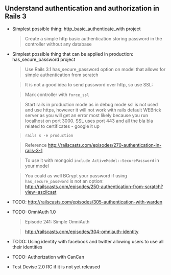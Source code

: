 ## Understand authentication and authorization in Rails 3 

*   Simplest possible thing: http_basic_authenticate_with project
    
    >Create a simple http basic authentication storing password in the controller without any database
    
*   Simplest possible thing that can be applied in production: has_secure_password project

    >Use Rails 3.1 has_secure_password option on model that allows for simple authentication from scratch 
    
    >It is not a good idea to send password over http, so use SSL:
    
    >Mark controller with `force_ssl`
    
    >Start rails in production mode as in debug mode ssl is not used and use https, however it will not work with rails default WEBrick server as you will get an error most likely because you run localhost on port 3000. SSL uses port 443 and all the bla bla related to certificates - google it up
    
    >`rails s -e production`
    
    >Reference http://railscasts.com/episodes/270-authentication-in-rails-3-1
    
    >To use it with mongoid `include ActiveModel::SecurePassword` in your model
    
    >You could as well BCrypt your password if using `has_secure_password` is not an option: http://railscasts.com/episodes/250-authentication-from-scratch?view=asciicast

*   TODO: http://railscasts.com/episodes/305-authentication-with-warden

*   TODO: OmniAuth 1.0

    >Episode 241: Simple OmniAuth

    >http://railscasts.com/episodes/304-omniauth-identity
    
*   TODO: Using identity with facebook and twitter allowing users to use all their identities 

*   TODO: Authorization with CanCan

*   Test Devise 2.0 RC if it is not yet released

